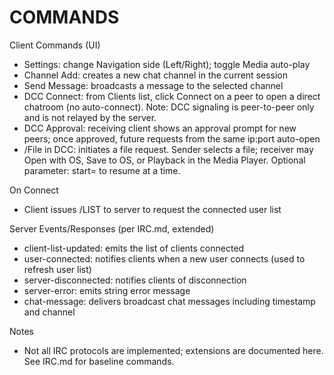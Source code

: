 # COMMANDS

Client Commands (UI)
- Settings: change Navigation side (Left/Right); toggle Media auto-play
- Channel Add: creates a new chat channel in the current session
- Send Message: broadcasts a message to the selected channel
- DCC Connect: from Clients list, click Connect on a peer to open a direct chatroom (no auto-connect). Note: DCC signaling is peer-to-peer only and is not relayed by the server.
- DCC Approval: receiving client shows an approval prompt for new peers; once approved, future requests from the same ip:port auto-open
- /File in DCC: initiates a file request. Sender selects a file; receiver may Open with OS, Save to OS, or Playback in the Media Player. Optional parameter: start=<seconds> to resume at a time.

On Connect
- Client issues /LIST to server to request the connected user list

Server Events/Responses (per IRC.md, extended)
- client-list-updated: emits the list of clients connected
- user-connected: notifies clients when a new user connects (used to refresh user list)
- server-disconnected: notifies clients of disconnection
- server-error: emits string error message
- chat-message: delivers broadcast chat messages including timestamp and channel

Notes
- Not all IRC protocols are implemented; extensions are documented here. See IRC.md for baseline commands.
